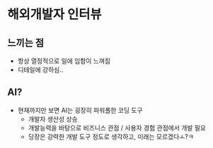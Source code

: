 # 해외개발자 인터뷰
## 느끼는 점
- 항상 열정적으로 일에 임함이 느껴짐
- 디테일에 강하심..

## AI?
- 현재까지만 보면 AI는 굉장히 파워풀한 코딩 도구
    - 개발자 생산성 상승
    - 개발능력을 바탕으로 비즈니스 관점 / 사용자 경험 관점에서 개발 필요
    - 당장은 강력한 개발 도구 정도로 생각하고, 미래는 모르겠다ㅗ?ㅋ